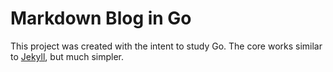 Markdown Blog in Go
=======

This project was created with the intent to study Go. The core works similar
to [Jekyll](https://github.com/jekyll/jekyll), but much simpler.
